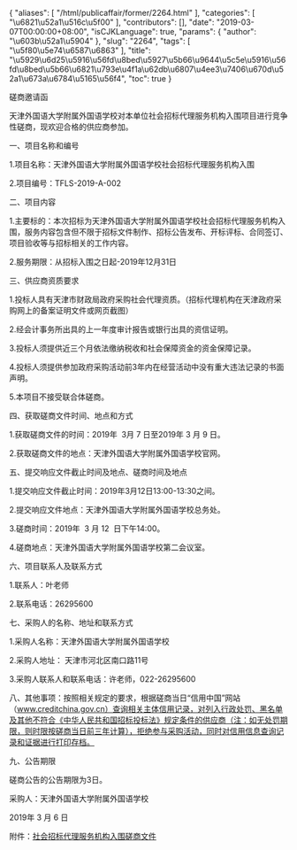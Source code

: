 {
    "aliases": [
        "/html/publicaffair/former/2264.html"
    ],
    "categories": [
        "\u6821\u52a1\u516c\u5f00"
    ],
    "contributors": [],
    "date": "2019-03-07T00:00:00+08:00",
    "isCJKLanguage": true,
    "params": {
        "author": "\u603b\u52a1\u5904"
    },
    "slug": "2264",
    "tags": [
        "\u5f80\u5e74\u6587\u6863"
    ],
    "title": "\u5929\u6d25\u5916\u56fd\u8bed\u5927\u5b66\u9644\u5c5e\u5916\u56fd\u8bed\u5b66\u6821\u793e\u4f1a\u62db\u6807\u4ee3\u7406\u670d\u52a1\u673a\u6784\u5165\u56f4",
    "toc": true
}

磋商邀请函




天津外国语大学附属外国语学校对本单位社会招标代理服务机构入围项目进行竞争性磋商，现欢迎合格的供应商参加。




一、项目名称和编号




1.项目名称：天津外国语大学附属外国语学校社会招标代理服务机构入围




2.项目编号：TFLS-2019-A-002




二、项目内容




1.主要标的：本次招标为天津外国语大学附属外国语学校社会招标代理服务机构入围，服务内容包含但不限于招标文件制作、招标公告发布、开标评标、合同签订、项目验收等与招标相关的工作内容。




2.服务期限：从招标入围之日起-2019年12月31日




三、供应商资质要求




1.投标人具有天津市财政局政府采购社会代理资质。（招标代理机构在天津政府采购网上的备案证明文件或网页截图）




2.经会计事务所出具的上一年度审计报告或银行出具的资信证明。




3.投标人须提供近三个月依法缴纳税收和社会保障资金的资金保障记录。




4.投标人须提供参加政府采购活动前3年内在经营活动中没有重大违法记录的书面声明。




5.本项目不接受联合体磋商。




四、获取磋商文件时间、地点和方式




1.获取磋商文件的时间：2019年  3月 7 日至2019年 3 月 9 日。




2.获取磋商文件的地点：天津外国语大学附属外国语学校官网。




五、提交响应文件截止时间及地点、磋商时间及地点




1.提交响应文件截止时间：2019年3月12日13:00-13:30之间。




2.提交响应文件地点：天津外国语大学附属外国语学校总务处。




3.磋商时间：2019年  3 月 12  日下午14:00。




4.磋商地点：天津外国语大学附属外国语学校第二会议室。




六、项目联系人及联系方式




1.联系人：叶老师




2.联系电话：26295600




七、采购人的名称、地址和联系方式




1.采购人名称：天津外国语大学附属外国语学校




2.采购人地址： 天津市河北区南口路11号




3.采购人联系人和联系电话：许老师，022-26295600




八、其他事项：按照相关规定的要求，根据磋商当日“信用中国”网站（www.creditchina.gov.cn）查询相关主体信用记录，对列入行政处罚、黑名单及其他不符合《中华人民共和国招标投标法》规定条件的供应商（注：如无处罚期限，则时限按磋商当日前三年计算），拒绝参与采购活动，同时对信用信息查询记录和证据进行打印存档。




九、公告期限




磋商公告的公告期限为3日。




采购人：天津外国语大学附属外国语学校




2019年 3 月 6 日




  






附件：[社会招标代理服务机构入围磋商文件](http://tfls.tj.edu.cn/images/soft/190307/1-1Z30F91101537.doc)  




